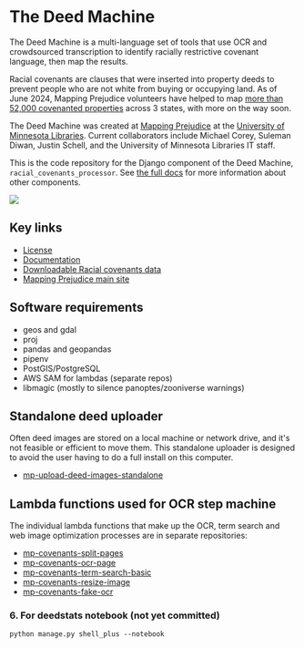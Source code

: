 # The Deed Machine

The Deed Machine is a multi-language set of tools that use OCR and crowdsourced transcription to identify racially restrictive covenant language, then map the results.

Racial covenants are clauses that were inserted into property deeds to prevent people who are not white from buying or occupying land. As of June 2024, Mapping Prejudice volunteers have helped to map [more than 52,000 covenanted properties](https://github.com/umnlibraries/mp-us-racial-covenants) across 3 states, with more on the way soon.

The Deed Machine was created at [Mapping Prejudice](https://mappingprejudice.umn.edu/) at the [University of Minnesota Libraries](https://www.lib.umn.edu/). Current collaborators include Michael Corey, Suleman Diwan, Justin Schell, and the University of Minnesota Libraries IT staff.

This is the code repository for the Django component of the Deed Machine, `racial_covenants_processor`. See [the full docs](https://the-deed-machine.readthedocs.io/en/latest/) for more information about other components.

<img src="https://s3.us-east-2.amazonaws.com/static.mappingprejudice.com/deed-machine/Draft%20-%20Updated%20Workflow_alpha.png"/>


## Key links
- [License](https://github.com/UMNLibraries/racial_covenants_processor/blob/main/LICENSE)
- [Documentation](https://the-deed-machine.readthedocs.io/en/latest/)
- [Downloadable Racial covenants data](https://github.com/umnlibraries/mp-us-racial-covenants)
- [Mapping Prejudice main site](https://mappingprejudice.umn.edu/)

## Software requirements
- geos and gdal
- proj
- pandas and geopandas
- pipenv
- PostGIS/PostgreSQL
- AWS SAM for lambdas (separate repos)
- libmagic (mostly to silence panoptes/zooniverse warnings)

## Standalone deed uploader
Often deed images are stored on a local machine or network drive, and it's not feasible or efficient to move them. This standalone uploader is designed to avoid the user having to do a full install on this computer.

- [mp-upload-deed-images-standalone](https://github.com/UMNLibraries/mp-upload-deed-images-standalone)

## Lambda functions used for OCR step machine
The individual lambda functions that make up the OCR, term search and web image optimization processes are in separate repositories:
- [mp-covenants-split-pages](https://github.com/UMNLibraries/mp-covenants-split-pages)
- [mp-covenants-ocr-page](https://github.com/UMNLibraries/mp-covenants-ocr-page)
- [mp-covenants-term-search-basic](https://github.com/UMNLibraries/mp-covenants-term-search-basic)
- [mp-covenants-resize-image](https://github.com/UMNLibraries/mp-covenants-resize-image)
- [mp-covenants-fake-ocr](https://github.com/UMNLibraries/mp-covenants-fake-ocr)

### 6. For deedstats notebook (not yet committed)
```python manage.py shell_plus --notebook```
